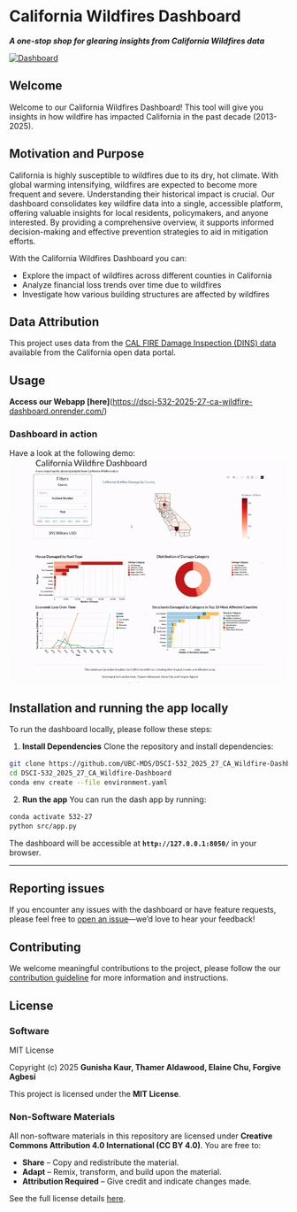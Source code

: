 # California Wildfires Dashboard
***A one-stop shop for glearing insights from California Wildfires data***

[![Dashboard](https://img.shields.io/badge/Dashboard-Live-brightgreen)](https://dsci-532-2025-27-ca-wildfire-dashboard.onrender.com/)

## Welcome
Welcome to our California Wildfires Dashboard! This tool will give you insights in how wildfire has impacted California in the past decade (2013-2025).

## Motivation and Purpose
California is highly susceptible to wildfires due to its dry, hot climate. With global warming intensifying, wildfires are expected to become more frequent and severe. Understanding their historical impact is crucial. Our dashboard consolidates key wildfire data into a single, accessible platform, offering valuable insights for local residents, policymakers, and anyone interested. By providing a comprehensive overview, it supports informed decision-making and effective prevention strategies to aid in mitigation efforts. 

With the California Wildfires Dashboard you can:
- Explore the impact of wildfires across different counties in California
- Analyze financial loss trends over time due to wildfires
- Investigate how various building structures are affected by wildfires

## Data Attribution
This project uses data from the [CAL FIRE Damage Inspection (DINS) data](https://data.ca.gov/dataset/cal-fire-damage-inspection-dins-data) available from the California open data portal.


## Usage
**Access our Webapp [here]**(https://dsci-532-2025-27-ca-wildfire-dashboard.onrender.com/)

### Dashboard in action
Have a look at the following demo:
![gif of California wildfire dashboard](img/demo.gif)

## Installation and running the app locally
To run the dashboard locally, please follow these steps:
1) **Install Dependencies**
Clone the repository and install dependencies:
```bash
git clone https://github.com/UBC-MDS/DSCI-532_2025_27_CA_Wildfire-Dashboard.git
cd DSCI-532_2025_27_CA_Wildfire-Dashboard
conda env create --file environment.yaml
```
2) **Run the app**
You can run the dash app by running:
```bash
conda activate 532-27
python src/app.py
```
The dashboard will be accessible at **`http://127.0.0.1:8050/`** in your browser.  

---

## Reporting issues
If you encounter any issues with the dashboard or have feature requests, please feel free to [open an issue](https://github.com/UBC-MDS/DSCI-532_2025_27_CA_Wildfire-Dashboard/issues)—we’d love to hear your feedback!

## Contributing
We welcome meaningful contributions to the project, please follow the our [contribution guideline](https://github.com/UBC-MDS/DSCI-532_2025_27_CA_Wildfire-Dashboard/blob/main/CONTRIBUTING.md) for more information and instructions.


## License
### **Software**  
MIT License  

Copyright (c) 2025 **Gunisha Kaur, Thamer Aldawood, Elaine Chu, Forgive Agbesi**  

This project is licensed under the **MIT License**.

### **Non-Software Materials**  
All non-software materials in this repository are licensed under **Creative Commons Attribution 4.0 International (CC BY 4.0)**. You are free to:  
- **Share** – Copy and redistribute the material.  
- **Adapt** – Remix, transform, and build upon the material.  
- **Attribution Required** – Give credit and indicate changes made.  

See the full license details [here](LICENSE.md).  
